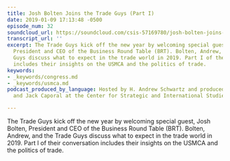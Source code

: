 ```yaml
---
title: Josh Bolten Joins the Trade Guys (Part I)
date: 2019-01-09 17:13:48 -0500
episode_num: 32
soundcloud_url: https://soundcloud.com/csis-57169780/josh-bolten-joins-the-trade
transcript_url: ''
excerpt: The Trade Guys kick off the new year by welcoming special guest, Josh Bolten,
  President and CEO of the Business Round Table (BRT). Bolten, Andrew, and the Trade
  Guys discuss what to expect in the trade world in 2019. Part I of their conversation
  includes their insights on the USMCA and the politics of trade.
keywords:
- _keywords/congress.md
- _keywords/usmca.md
podcast_produced_by_language: Hosted by H. Andrew Schwartz and produced by Yumi Araki
  and Jack Caporal at the Center for Strategic and International Studies in Washington.

---
```

The Trade Guys kick off the new year by welcoming special guest, Josh Bolten, President and CEO of the Business Round Table (BRT). Bolten, Andrew, and the Trade Guys discuss what to expect in the trade world in 2019. Part I of their conversation includes their insights on the USMCA and the politics of trade.